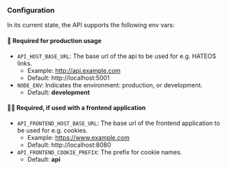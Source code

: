 ### Configuration
In its current state, the API supports the following env vars:

#### 💫 Required for production usage
- `API_HOST_BASE_URL`: The base url of the api to be used for e.g. HATEOS links. 
  - Example: http://api.example.com
  - Default: http://localhost:5001
- `NODE_ENV`: Indicates the environment: production, or development.
  - Default: **development**

#### 👩‍💻 Required, if used with a frontend application
- `API_FRONTEND_HOST_BASE_URL`: The base url of the frontend application to be used for e.g. cookies. 
  - Example: https://www.example.com
  - Default: http://localhost:8080
- `API_FRONTEND_COOKIE_PREFIX`: The prefix for cookie names. 
  - Default: **api**
